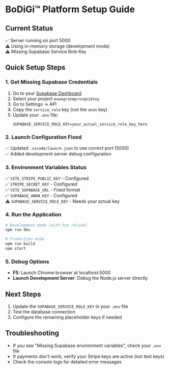 # BoDiGi™ Platform Setup Guide

## Current Status
✅ Server running on port 5000  
⚠️ Using in-memory storage (development mode)  
⚠️ Missing Supabase Service Role Key  

## Quick Setup Steps

### 1. Get Missing Supabase Credentials
1. Go to your [Supabase Dashboard](https://supabase.com/dashboard)
2. Select your project `exwngratmprvuqnibtey`
3. Go to Settings → API
4. Copy the `service_role` key (not the `anon` key)
5. Update your `.env` file:
   ```
   SUPABASE_SERVICE_ROLE_KEY=your_actual_service_role_key_here
   ```

### 2. Launch Configuration Fixed
✅ Updated `.vscode/launch.json` to use correct port (5000)  
✅ Added development server debug configuration  

### 3. Environment Variables Status
✅ `VITE_STRIPE_PUBLIC_KEY` - Configured  
✅ `STRIPE_SECRET_KEY` - Configured  
✅ `VITE_SUPABASE_URL` - Fixed format  
✅ `SUPABASE_ANON_KEY` - Configured  
⚠️ `SUPABASE_SERVICE_ROLE_KEY` - Needs your actual key  

### 4. Run the Application
```bash
# Development mode (with hot reload)
npm run dev

# Production mode
npm run build
npm start
```

### 5. Debug Options
- **F5**: Launch Chrome browser at localhost:5000
- **Launch Development Server**: Debug the Node.js server directly

## Next Steps
1. Update the `SUPABASE_SERVICE_ROLE_KEY` in your `.env` file
2. Test the database connection
3. Configure the remaining placeholder keys if needed

## Troubleshooting
- If you see "Missing Supabase environment variables", check your `.env` file
- If payments don't work, verify your Stripe keys are active (not test keys)
- Check the console logs for detailed error messages
